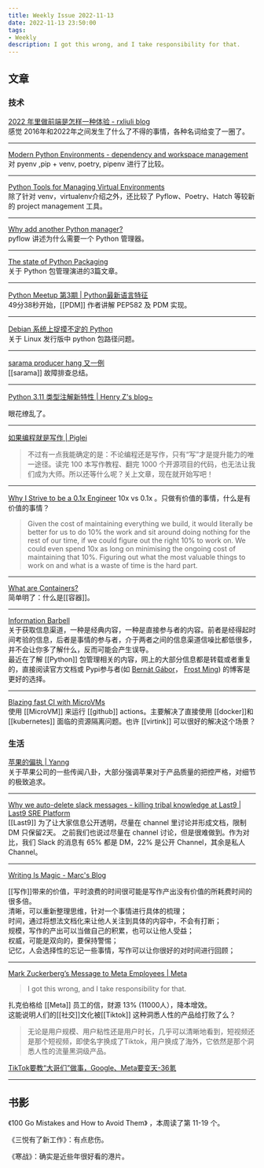 ```yaml
---
title: Weekly Issue 2022-11-13
date: 2022-11-13 23:50:00
tags:
- Weekly
description: I got this wrong, and I take responsibility for that.
---
```



## 文章

### 技术

[2022 年里做前端是怎样一种体验 - rxliuli blog](https://blog.rxliuli.com/p/ef26175b98af43ccaf918296a739ded5/)   
感觉 2016年和2022年之间发生了什么了不得的事情，各种名词给变了一圈了。

---

[Modern Python Environments - dependency and workspace management
](https://testdriven.io/blog/python-environments/) 
对 pyenv ,pip + venv, poetry, pipenv 进行了比较。

---

[Python Tools for Managing Virtual Environments](https://dev.to/bowmanjd/python-tools-for-managing-virtual-environments-3bko)       
除了针对 venv，virtualenv介绍之外，还比较了 Pyflow、Poetry、Hatch 等较新的 project management 工具。

---

[Why add another Python manager?](https://github.com/David-OConnor/pyflow#why-add-another-python-manager)        
pyflow 讲述为什么需要一个 Python 管理器。

---

[The state of Python Packaging](https://bernat.tech/posts/pep-517-and-python-packaging/)   
关于 Python 包管理演进的3篇文章。

---

[Python Meetup 第3期 | Python最新语言特征](https://www.bilibili.com/video/BV1KT4y1J7PU/?vd_source=37d54b4af4dc28a762ebf052a67761f3)   
49分38秒开始，[[PDM]] 作者讲解 PEP582 及 PDM 实现。

---

[Debian 系统上捉摸不定的 Python](https://frostming.com/2022/03-27/python-on-debian/)   
关于 Linux 发行版中 python 包路径问题。

---

[sarama producer hang 又一例](https://xargin.com/sarama-producer-hang-another-case/)   
[[sarama]] 故障排查总结。

---

[Python 3.11 类型注解新特性 | Henry Z's blog~](https://changchen.me/blog/20221106/type-hinting-python-3-11/)  

眼花缭乱了。

---

[如果编程就是写作  | Piglei](https://www.zlovezl.cn/articles/if-programming-is-writing/)
> 不过有一点我能确定的是：不论编程还是写作，只有“写”才是提升能力的唯一途径。读完 100 本写作教程、翻完 1000 个开源项目的代码，也无法让我们成为大师。所以还等什么呢？关上文章，现在就开始写吧！

---


[Why I Strive to be a 0.1x Engineer](https://benjiweber.co.uk/blog/2016/01/25/why-i-strive-to-be-a-0-1x-engineer/)
10x vs 0.1x 。只做有价值的事情，什么是有价值的事情？
> Given the cost of maintaining everything we build, it would literally be better for us to do 10% the work and sit around doing nothing for the rest of our time, if we could figure out the right 10% to work on.
> We could even spend 10x as long on minimising the ongoing cost of maintaining that 10%. Figuring out what the most valuable things to work on and what is a waste of time is the hard part.

---

[What are Containers?](https://matt-rickard.com/what-are-containers)   
简单明了：什么是[[容器]]。

---



[Information Barbell](https://matt-rickard.com/information-barbell-2)   
关于获取信息渠道，一种是经典内容，一种是直接参与者的内容。前者是经得起时间考验的信息，后者是事情的参与者，介于两者之间的信息渠道信噪比都低很多，并不会让你多了解什么，反而可能会产生误导。  
最近在了解 [[Python]] 包管理相关的内容，网上的大部分信息都是转载或者重复的，直接阅读官方文档或 Pypi参与者(如 [Bernát Gábor](https://bernat.tech/)， [Frost Ming](https://frostming.com/blog/)) 的博客是更好的选择。

---

[Blazing fast CI with MicroVMs](https://blog.alexellis.io/blazing-fast-ci-with-microvms/)   
使用 [[MicroVM]] 来运行 [[github]] actions。主要解决了直接使用 [[docker]]和 [[kubernetes]] 面临的资源隔离问题。也许 [[virtink]] 可以很好的解决这个场景？



### 生活

[苹果的偏执 | Yanng](https://xia0bs.github.io/2016/12/14/apple/)   
关于苹果公司的一些传闻八卦，大部分强调苹果对于产品质量的把控严格，对细节的极致追求。

---

[Why we auto-delete slack messages - killing tribal knowledge at Last9 | Last9 SRE Platform](https://blog.last9.io/why-we-auto-delete-slack-messages-killing-tribal-knowledge-at-last9/)   
[[Last9]] 为了让大家信息公开透明，尽量在 channel 里讨论并形成文档，限制 DM 只保留2天。
之前我们也说过尽量在 channel 讨论，但是很难做到。作为对比，我们 Slack 的消息有 65% 都是 DM，22% 是公开 Channel，其余是私人 Channel。

---

[Writing Is Magic - Marc's Blog](https://brooker.co.za/blog/2022/11/08/writing.html)

[[写作]]带来的价值，平时浪费的时间很可能是写作产出没有价值的所耗费时间的很多倍。   
清晰，可以重新整理思维，针对一个事情进行具体的梳理；   
时间，通过将想法文档化来让他人关注到具体的内容中，不会有打断；   
规模，写作的产出可以当做自己的积累，也可以让他人受益；   
权威，可能是双向的，要保持警惕；   
记忆，人会选择性的忘记一些事情，写作可以让你很好的对时间进行回顾；   

---


[Mark Zuckerberg’s Message to Meta Employees | Meta](https://about.fb.com/news/2022/11/mark-zuckerberg-layoff-message-to-employees/)   

> I got this wrong, and I take responsibility for that.


扎克伯格给 [[Meta]] 员工的信，财源 13% (11000人），降本增效。   
这能说明人们的[[社交]]文化被[[Tiktok]] 这种洞悉人性的产品给打败了么？   

> 无论是用户规模、用户粘性还是用户时长，几乎可以清晰地看到，短视频还是那个短视频，即使名字换成了Tiktok，用户换成了海外，它依然是那个洞悉人性的流量黑洞级产品。

[TikTok要教“大哥们”做事，Google、Meta要变天-36氪](<https://36kr.com/p/1808849230907017>)


---






## 书影


《100 Go Mistakes and How to Avoid Them》 ，本周读了第 11-19 个。

《三悦有了新工作》：有点悲伤。

《寒战》：确实是近些年很好看的港片。


















